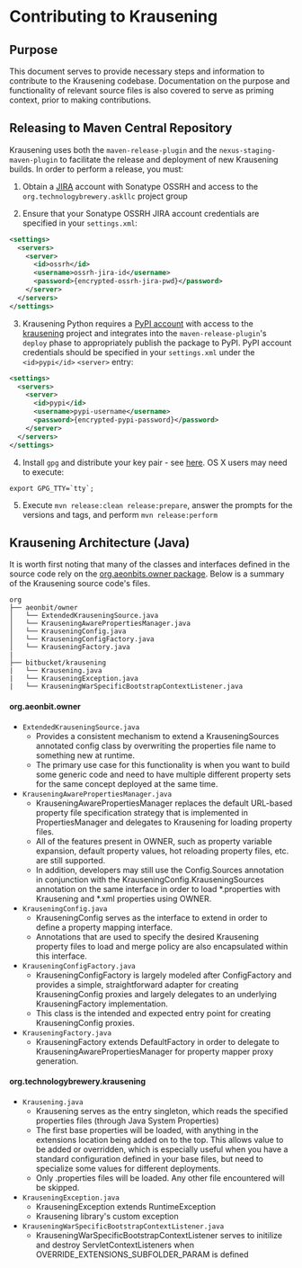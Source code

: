 # Contributing to Krausening

## Purpose
This document serves to provide necessary steps and information to contribute to the Krausening codebase. Documentation on the purpose and functionality of relevant source files is also covered to serve as priming context, prior to making contributions.

## Releasing to Maven Central Repository

Krausening uses both the `maven-release-plugin` and the `nexus-staging-maven-plugin` to facilitate the release and deployment of new Krausening builds. In order to perform a release, you must:

1. Obtain a [JIRA](https://issues.sonatype.org/secure/Dashboard.jspa) account with Sonatype OSSRH and access to the `org.technologybrewery.askllc` project group

2. Ensure that your Sonatype OSSRH JIRA account credentials are specified in your `settings.xml`:

```xml
<settings>
  <servers>
    <server>
      <id>ossrh</id>
      <username>ossrh-jira-id</username>
      <password>{encrypted-ossrh-jira-pwd}</password>
    </server>
  </servers>
</settings>
```

3. Krausening Python requires a [PyPI account](https://pypi.org/account/register/) with access to the [krausening](https://pypi.org/project/krausening/) project and integrates into the `maven-release-plugin`'s `deploy` phase to appropriately publish the package to PyPI. PyPI account credentials should be specified in your `settings.xml` under the `<id>pypi</id>` `<server>` entry:

```xml
<settings>
  <servers>
    <server>
      <id>pypi</id>
      <username>pypi-username</username>
      <password>{encrypted-pypi-password}</password>
    </server>
  </servers>
</settings>
```


4. Install `gpg` and distribute your key pair - see [here](https://central.sonatype.org/publish/requirements/gpg/).  OS X users may need to execute:

```shell
export GPG_TTY=`tty`;
```

5. Execute `mvn release:clean release:prepare`, answer the prompts for the versions and tags, and perform `mvn release:perform`

## Krausening Architecture (Java)

It is worth first noting that many of the classes and interfaces defined in the source code rely on the [org.aeonbits.owner package](http://owner.aeonbits.org/docs/usage/). Below is a summary of the Krausening source code's files.

```
org
├── aeonbit/owner
│   └── ExtendedKrauseningSource.java
│   └── KrauseningAwarePropertiesManager.java
│   └── KrauseningConfig.java
│   └── KrauseningConfigFactory.java
│   └── KrauseningFactory.java
|  
├── bitbucket/krausening
|   └── Krausening.java
|   └── KrauseningException.java
|   └── KrauseningWarSpecificBootstrapContextListener.java
```

#### org.aeonbit.owner
* ```ExtendedKrauseningSource.java```
    * Provides a consistent mechanism to extend a KrauseningSources annotated config class by overwriting the properties file name to something new at runtime.
    * The primary use case for this functionality is when you want to build some generic code and need to have multiple different property sets for the same concept deployed at the same time.
* ```KrauseningAwarePropertiesManager.java```
    * KrauseningAwarePropertiesManager replaces the default URL-based property file specification strategy that is implemented in PropertiesManager and delegates to Krausening for loading property files.
    * All of the features present in OWNER, such as property variable expansion, default property values, hot reloading property files, etc. are still supported.
    * In addition, developers may still use the Config.Sources annotation in conjunction with the KrauseningConfig.KrauseningSources annotation on the same interface in order to load *.properties with Krausening and *.xml properties using OWNER.
* ```KrauseningConfig.java```
    * KrauseningConfig serves as the interface to extend in order to define a property mapping interface.
    * Annotations that are used to specify the desired Krausening property files to load and merge policy are also encapsulated within this interface.
* ```KrauseningConfigFactory.java```
    * KrauseningConfigFactory is largely modeled after ConfigFactory and provides a simple, straightforward adapter for creating KrauseningConfig proxies and largely delegates to an underlying KrauseningFactory implementation.
    * This class is the intended and expected entry point for creating KrauseningConfig proxies.
* ```KrauseningFactory.java```
    * KrauseningFactory extends DefaultFactory in order to delegate to KrauseningAwarePropertiesManager for property mapper proxy generation.

#### org.technologybrewery.krausening
* ```Krausening.java```
    * Krausening serves as the entry singleton, which reads the specified properties files (through Java System Properties)
    * The first base properties will be loaded, with anything in the extensions location being added on to the top. This allows value to be added or overridden, which is especially useful when you have a standard configuration defined in your base files, but need to specialize some values for different deployments.
    * Only .properties files will be loaded. Any other file encountered will be skipped.
* ```KrauseningException.java```
    * KrauseningException extends RuntimeException
    * Krausening library's custom exception
* ```KrauseningWarSpecificBootstrapContextListener.java```
    * KrauseningWarSpecificBootstrapContextListener serves to initilize and destroy ServletContextListeners when OVERRIDE_EXTENSIONS_SUBFOLDER_PARAM is defined
